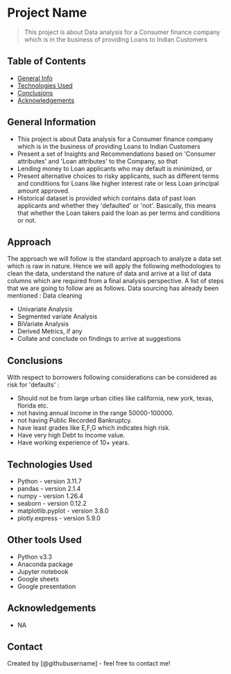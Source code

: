 # Project Name
> This project is about Data analysis for a Consumer finance company which is in the business of providing Loans to Indian Customers


## Table of Contents
* [General Info](#general-information)
* [Technologies Used](#technologies-used)
* [Conclusions](#conclusions)
* [Acknowledgements](#acknowledgements)

<!-- You can include any other section that is pertinent to your problem -->

## General Information
- This project is about Data analysis for a Consumer finance company which is in the business of providing Loans to Indian Customers
- Present a set of Insights and Recommendations based on 'Consumer attributes' and 'Loan attributes' to the Company, so that 
- Lending money to Loan applicants who may default is minimized, or 
- Present alternative choices to risky applicants, such as different terms and conditions for Loans like higher interest rate or less Loan principal amount approved.
- Historical dataset is provided which contains data of past loan applicants and whether they 'defaulted' or 'not'.
Basically, this means that whether the Loan takers paid the loan as per terms and conditions or not.

## Approach
The approach we will follow is the standard approach to analyze a data set which is raw in nature. Hence we will apply the following methodologies to clean the data, understand the nature of data and arrive at a list of data columns which are required from a final analysis perspective. A list of steps that we are going to follow are as follows. Data sourcing has already been mentioned :
Data cleaning
- Univariate Analysis
- Segmented variate Analysis
- BiVariate Analysis
- Derived Metrics, if any
- Collate and conclude on findings to arrive at suggestions

<!-- You don't have to answer all the questions - just the ones relevant to your project. -->

## Conclusions
With respect to borrowers following considerations can be considered as risk for 'defaults' :
- Should not be from large urban cities like california, new york, texas, florida etc.
- not having annual income in the range 50000-100000.
- not having Public Recorded Bankruptcy.
- have least grades like E,F,G which indicates high risk.
- Have very high Debt to Income value.
- Have working experience of 10+ years.


<!-- You don't have to answer all the questions - just the ones relevant to your project. -->


## Technologies Used
- Python - version 3.11.7
- pandas - version 2.1.4
- numpy  - version 1.26.4
- seaborn - version 0.12.2
- matplotlib.pyplot - version 3.8.0
- plotly.express - version 5.9.0

## Other tools Used
- Python v3.3
- Anaconda package
- Jupyter notebook
- Google sheets
- Google presentation

<!-- As the libraries versions keep on changing, it is recommended to mention the version of library used in this project -->

## Acknowledgements
- NA


## Contact
Created by [@githubusername] - feel free to contact me!


<!-- Optional -->
<!-- ## License -->
<!-- This project is open source and available under the [... License](). -->

<!-- You don't have to include all sections - just the one's relevant to your project -->
